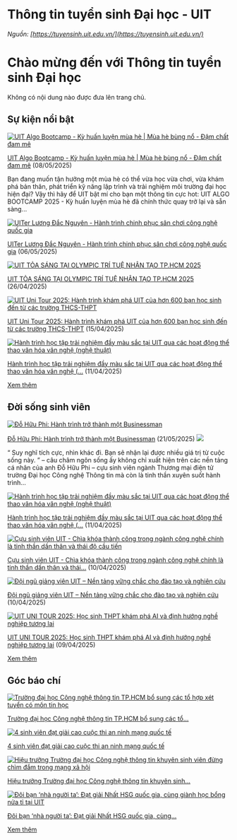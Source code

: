 # Thông tin tuyển sinh Đại học - UIT

_Nguồn: [https://tuyensinh.uit.edu.vn/](https://tuyensinh.uit.edu.vn/)_

# Chào mừng đến với Thông tin tuyển sinh Đại học

Không có nội dung nào được đưa lên trang chủ.

## Sự kiện nổi bật

[![UIT Algo Bootcamp - Kỳ huấn luyện mùa hè | Mùa hè bùng nổ - Đậm chất đam mê](https://tuyensinh.uit.edu.vn/sites/default/files/styles/news_thumb_medium/public/uploads/images/thumbs/202505/uit-traihe-poster-2025_1.jpg?itok=sF-mjlAs "UIT Algo Bootcamp - Kỳ huấn luyện mùa hè | Mùa hè bùng nổ - Đậm chất đam mê")](https://tuyensinh.uit.edu.vn/uit-algo-bootcamp-ky-huan-luyen-mua-he-mua-he-bung-no-dam-chat-dam-me)

[UIT Algo Bootcamp - Kỳ huấn luyện mùa hè | Mùa hè bùng nổ - Đậm chất đam mê](https://tuyensinh.uit.edu.vn/uit-algo-bootcamp-ky-huan-luyen-mua-he-mua-he-bung-no-dam-chat-dam-me) (08/05/2025)   

Bạn đang muốn tận hưởng một mùa hè có thể vừa học vừa chơi, vừa khám phá bản thân, phát triển kỹ năng lập trình và trải nghiệm môi trường đại học hiện đại? Vậy thì hãy để UIT bật mí cho bạn một thông tin cực hot: UIT ALGO BOOTCAMP 2025 - Kỳ huấn luyện mùa hè đã chính thức quay trở lại và sẵn sàng...

[![UITer Lương Đắc Nguyên - Hành trình chinh phục sân chơi công nghệ quốc gia ](https://tuyensinh.uit.edu.vn/sites/default/files/styles/uitnews/public/uploads/images/thumbs/202505/dac_nguyen.jpg?itok=WJRhrUl4 "UITer Lương Đắc Nguyên - Hành trình chinh phục sân chơi công nghệ quốc gia ")](https://tuyensinh.uit.edu.vn/uiter-luong-dac-nguyen-hanh-trinh-chinh-phuc-san-choi-cong-nghe-quoc-gia)

[UITer Lương Đắc Nguyên - Hành trình chinh phục sân chơi công nghệ quốc gia](https://tuyensinh.uit.edu.vn/uiter-luong-dac-nguyen-hanh-trinh-chinh-phuc-san-choi-cong-nghe-quoc-gia)  (06/05/2025)

[![UIT TỎA SÁNG TẠI OLYMPIC TRÍ TUỆ NHÂN TẠO TP.HCM 2025](https://tuyensinh.uit.edu.vn/sites/default/files/styles/uitnews/public/uploads/images/thumbs/202504/dsc04031.jpg?itok=0mmxiBKY "UIT TỎA SÁNG TẠI OLYMPIC TRÍ TUỆ NHÂN TẠO TP.HCM 2025")](https://tuyensinh.uit.edu.vn/uit-toa-sang-tai-olympic-tri-tue-nhan-tao-tphcm-2025)

[UIT TỎA SÁNG TẠI OLYMPIC TRÍ TUỆ NHÂN TẠO TP.HCM 2025](https://tuyensinh.uit.edu.vn/uit-toa-sang-tai-olympic-tri-tue-nhan-tao-tphcm-2025) (26/04/2025)

[![UIT Uni Tour 2025: Hành trình khám phá UIT của hơn 600 bạn học sinh đến từ các trường THCS-THPT](https://tuyensinh.uit.edu.vn/sites/default/files/styles/uitnews/public/uploads/images/thumbs/202504/unitour-3.jpg?itok=nVR9f8KP "UIT Uni Tour 2025: Hành trình khám phá UIT của hơn 600 bạn học sinh đến từ các trường THCS-THPT")](https://tuyensinh.uit.edu.vn/uit-uni-tour-2025-hanh-trinh-kham-pha-uit-cua-hon-600-ban-hoc-sinh-den-tu-cac-truong-thcs-thpt)

[UIT Uni Tour 2025: Hành trình khám phá UIT của hơn 600 bạn học sinh đến từ các trường THCS-THPT](https://tuyensinh.uit.edu.vn/uit-uni-tour-2025-hanh-trinh-kham-pha-uit-cua-hon-600-ban-hoc-sinh-den-tu-cac-truong-thcs-thpt) (15/04/2025)

[![Hành trình học tập trải nghiệm đầy màu sắc tại UIT qua các hoạt động thể thao văn hóa văn nghệ (nghệ thuật)](https://tuyensinh.uit.edu.vn/sites/default/files/styles/uitnews/public/uploads/images/thumbs/202504/n23.jpg?itok=-UVvqoPR "Hành trình học tập trải nghiệm đầy màu sắc tại UIT qua các hoạt động thể thao văn hóa văn nghệ (nghệ thuật)")](https://tuyensinh.uit.edu.vn/hanh-trinh-hoc-tap-trai-nghiem-day-mau-sac-tai-uit-qua-cac-hoat-dong-thao-van-hoa-van-nghe-nghe-thuat)

[Hành trình học tập trải nghiệm đầy màu sắc tại UIT qua các hoạt động thể thao văn hóa văn nghệ (...](https://tuyensinh.uit.edu.vn/hanh-trinh-hoc-tap-trai-nghiem-day-mau-sac-tai-uit-qua-cac-hoat-dong-thao-van-hoa-van-nghe-nghe-thuat) (11/04/2025)

[Xem thêm](https://tuyensinh.uit.edu.vn/su-kien-noi-bat)

## Đời sống sinh viên

[![Đỗ Hữu Phi: Hành trình trở thành một Businessman](https://tuyensinh.uit.edu.vn/sites/default/files/styles/news_thumb_medium/public/uploads/images/thumbs/202505/z6597500307896_a13e7384df96709dec3091485dee2599.jpg?itok=X2A5aQD7 "Đỗ Hữu Phi: Hành trình trở thành một Businessman")](https://tuyensinh.uit.edu.vn/do-huu-phi-hanh-trinh-tro-thanh-mot-businessman)

[Đỗ Hữu Phi: Hành trình trở thành một Businessman](https://tuyensinh.uit.edu.vn/do-huu-phi-hanh-trinh-tro-thanh-mot-businessman) (21/05/2025) ![](https://tuyensinh.uit.edu.vn/sites/default/files/new.gif)  

“ Suy nghĩ tích cực, nhìn khác đi. Bạn sẽ nhận lại được nhiều giá trị từ cuộc sống này. ” – câu châm ngôn sống ấy không chỉ xuất hiện trên các nền tảng cá nhân của anh Đỗ Hữu Phi – cựu sinh viên ngành Thương mại điện tử trường Đại học Công nghệ Thông tin mà còn là tinh thần xuyên suốt hành trình...

[![Hành trình học tập trải nghiệm đầy màu sắc tại UIT qua các hoạt động thể thao văn hóa văn nghệ (nghệ thuật)](https://tuyensinh.uit.edu.vn/sites/default/files/styles/uitnews/public/uploads/images/thumbs/202504/n23.jpg?itok=-UVvqoPR "Hành trình học tập trải nghiệm đầy màu sắc tại UIT qua các hoạt động thể thao văn hóa văn nghệ (nghệ thuật)")](https://tuyensinh.uit.edu.vn/hanh-trinh-hoc-tap-trai-nghiem-day-mau-sac-tai-uit-qua-cac-hoat-dong-thao-van-hoa-van-nghe-nghe-thuat)

[Hành trình học tập trải nghiệm đầy màu sắc tại UIT qua các hoạt động thể thao văn hóa văn nghệ (...](https://tuyensinh.uit.edu.vn/hanh-trinh-hoc-tap-trai-nghiem-day-mau-sac-tai-uit-qua-cac-hoat-dong-thao-van-hoa-van-nghe-nghe-thuat) (11/04/2025)

[![Cựu sinh viên UIT - Chìa khóa thành công trong ngành công nghệ chính là tinh thần dấn thân và thái độ cầu tiến](https://tuyensinh.uit.edu.vn/sites/default/files/styles/uitnews/public/uploads/images/thumbs/202504/4973d9c267b5d4eb8da4.jpg?itok=CLEM57TT "Cựu sinh viên UIT - Chìa khóa thành công trong ngành công nghệ chính là tinh thần dấn thân và thái độ cầu tiến")](https://tuyensinh.uit.edu.vn/cuu-sinh-vien-uit-chia-khoa-thanh-cong-trong-nganh-cong-nghe-chinh-la-tinh-dan-va-thai-do-cau-tien)

[Cựu sinh viên UIT - Chìa khóa thành công trong ngành công nghệ chính là tinh thần dấn thân và thái...](https://tuyensinh.uit.edu.vn/cuu-sinh-vien-uit-chia-khoa-thanh-cong-trong-nganh-cong-nghe-chinh-la-tinh-dan-va-thai-do-cau-tien) (10/04/2025)

[![Đội ngũ giảng viên UIT – Nền tảng vững chắc cho đào tạo và nghiên cứu](https://tuyensinh.uit.edu.vn/sites/default/files/styles/uitnews/public/uploads/images/thumbs/202504/488656960_1121536373345699_915786500926788588_n.jpg?itok=ZFqxp1ef "Đội ngũ giảng viên UIT – Nền tảng vững chắc cho đào tạo và nghiên cứu")](https://tuyensinh.uit.edu.vn/doi-ngu-giang-vien-uit-nen-tang-vung-chac-cho-dao-tao-va-nghien-cuu)

[Đội ngũ giảng viên UIT – Nền tảng vững chắc cho đào tạo và nghiên cứu](https://tuyensinh.uit.edu.vn/doi-ngu-giang-vien-uit-nen-tang-vung-chac-cho-dao-tao-va-nghien-cuu) (10/04/2025)

[![UIT UNI TOUR 2025: Học sinh THPT khám phá AI và định hướng nghề nghiệp tương lai](https://tuyensinh.uit.edu.vn/sites/default/files/styles/uitnews/public/uploads/images/thumbs/202504/unitour1_003.jpg?itok=2ExD0N-n "UIT UNI TOUR 2025: Học sinh THPT khám phá AI và định hướng nghề nghiệp tương lai")](https://tuyensinh.uit.edu.vn/uit-uni-tour-2025-hoc-sinh-thpt-kham-pha-ai-va-dinh-huong-nghe-nghiep-tuong-lai)

[UIT UNI TOUR 2025: Học sinh THPT khám phá AI và định hướng nghề nghiệp tương lai](https://tuyensinh.uit.edu.vn/uit-uni-tour-2025-hoc-sinh-thpt-kham-pha-ai-va-dinh-huong-nghe-nghiep-tuong-lai) (09/04/2025)

[Xem thêm](https://tuyensinh.uit.edu.vn/cuoc-song-sinh-vien)

## Góc báo chí

[![Trường đại học Công nghệ thông tin TP.HCM bổ sung các tổ hợp xét tuyển có môn tin học](https://tuyensinh.uit.edu.vn/sites/default/files/styles/uitnews/public/uploads/images/thumbs/202502/dsc00806_0.jpg?itok=4TnEFsGm "Trường đại học Công nghệ thông tin TP.HCM bổ sung các tổ hợp xét tuyển có môn tin học")](https://tuoitre.vn/truong-dai-hoc-cong-nghe-thong-tin-tphcm-bo-sung-cac-to-hop-xet-tuyen-co-mon-tin-hoc-20250212124807864.htm)

[Trường đại học Công nghệ thông tin TP.HCM bổ sung các tổ...](https://tuoitre.vn/truong-dai-hoc-cong-nghe-thong-tin-tphcm-bo-sung-cac-to-hop-xet-tuyen-co-mon-tin-hoc-20250212124807864.htm)

[![4 sinh viên đạt giải cao cuộc thi an ninh mạng quốc tế](https://tuyensinh.uit.edu.vn/sites/default/files/styles/uitnews/public/uploads/images/thumbs/202411/base64-17302756580532010907683.png?itok=xhNRODOe "4 sinh viên đạt giải cao cuộc thi an ninh mạng quốc tế")](https://thanhnien.vn/4-sinh-vien-dat-giai-cao-cuoc-thi-an-ninh-mang-quoc-te-185241030093328077.htm?fbclid=IwY2xjawGZVLRleHRuA2FlbQIxMQABHVViLtQ8pfyMQwpjn7dk_X7Tl-XFkR_mqTJyU7iDXrw9Zn66AKSR6dJyzA_aem_TwxZWN-n-NN7-EfMawNRvg)

[4 sinh viên đạt giải cao cuộc thi an ninh mạng quốc tế](https://thanhnien.vn/4-sinh-vien-dat-giai-cao-cuoc-thi-an-ninh-mang-quoc-te-185241030093328077.htm?fbclid=IwY2xjawGZVLRleHRuA2FlbQIxMQABHVViLtQ8pfyMQwpjn7dk_X7Tl-XFkR_mqTJyU7iDXrw9Zn66AKSR6dJyzA_aem_TwxZWN-n-NN7-EfMawNRvg)

[![Hiệu trưởng Trường đại học Công nghệ thông tin khuyên sinh viên đừng chìm đắm trong mạng xã hội](https://tuyensinh.uit.edu.vn/sites/default/files/styles/uitnews/public/uploads/images/thumbs/202409/kg_024.jpg?itok=RgeXjqHC "Hiệu trưởng Trường đại học Công nghệ thông tin khuyên sinh viên đừng chìm đắm trong mạng xã hội")](https://tuoitre.vn/hieu-truong-truong-dai-hoc-cong-nghe-thong-tin-khuyen-sinh-vien-dung-chim-dam-trong-mang-xa-hoi-20240905212811507.htm)

[Hiệu trưởng Trường đại học Công nghệ thông tin khuyên sinh...](https://tuoitre.vn/hieu-truong-truong-dai-hoc-cong-nghe-thong-tin-khuyen-sinh-vien-dung-chim-dam-trong-mang-xa-hoi-20240905212811507.htm)

[![Đôi bạn ‘nhà người ta’: Đạt giải Nhất HSG quốc gia, cùng giành học bổng nửa tỉ tại UIT](https://tuyensinh.uit.edu.vn/sites/default/files/styles/uitnews/public/uploads/images/thumbs/202409/kg_037_0.jpg?itok=rgUX07Df "Đôi bạn ‘nhà người ta’: Đạt giải Nhất HSG quốc gia, cùng giành học bổng nửa tỉ tại UIT")](https://thanhnien.vn/doi-ban-nha-nguoi-ta-dat-giai-nhat-hsg-quoc-gia-cung-gianh-hoc-bong-nua-ti-tai-uit-18524090520141226.htm)

[Đôi bạn ‘nhà người ta’: Đạt giải Nhất HSG quốc gia, cùng...](https://thanhnien.vn/doi-ban-nha-nguoi-ta-dat-giai-nhat-hsg-quoc-gia-cung-gianh-hoc-bong-nua-ti-tai-uit-18524090520141226.htm)

[Xem thêm](https://tuyensinh.uit.edu.vn/goc-bao-chi)